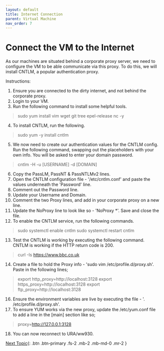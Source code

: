 ```yaml
---
layout: default
title: Internet Connection
parent: Virtual Machine
nav_order: 7
---
```


# Connect the VM to the Internet

As our machines are situated behind a corporate proxy server, we need to configure the VM to be able communicate via this proxy.  To do this, we will install CNTLM, a popular authentication proxy.

Instructions:
1. Ensure you are connected to the dirty internet, and not behind the corporate proxy.
2. Login to your VM.
3. Run the following command to install some helpful tools.

> sudo yum install vim wget git tree epel-release nc -y

4. To install CNTLM, run the following.

> sudo yum -y install cntlm

5. We now need to create our authentication values for the CNTLM config.  Run the following command, swapping out the placeholders with your own info.  You will be asked to enter your domain password.

> cntlm -H -u [USERNAME] -d [DOMAIN]

6. Copy the PassLM, PassNT & PassNTLMv2 lines.
7. Open the CNTLM configuration file - '/etc/cntlm.conf' and paste the values underneath the 'Password' line.
8. Comment out the Password line.
9. Update your Username and Domain.
10. Comment the two Proxy lines, and add in your corporate proxy on a new line.
11. Update the NoProxy line to look like so - 'NoProxy        *'.  Save and close the file.
12. To enable the CNTLM service, run the following commands.

> sudo systemctl enable cntlm
> sudo systemctl restart cntlm

13. Test the CNTLM is working by executing the following command.  CNTLM is working if the HTTP return code is 200.

> curl -Is https://www.bbc.co.uk

14. Create a file to hold the Proxy info - 'sudo vim /etc/profile.d/proxy.sh'.  Paste in the following lines;

> export http_proxy=http://localhost:3128
> export https_proxy=http://localhost:3128
> export ftp_proxy=http://localhost:3128

16. Ensure the environment variables are live by executing the file - '. /etc/profile.d/proxy.sh'.
17. To ensure YUM works via the new proxy, update the /etc/yum.conf file to add a line in the [main] section like so;

> proxy=http://127.0.0.1:3128

18. You can now reconnect to URA/ww930.

[Next Topic](./cntlm_proxy.md){: .btn .btn-primary .fs-2 .mb-2 .mb-md-0 .mr-2 }
